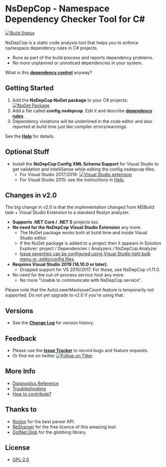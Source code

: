 # NsDepCop - Namespace Dependency Checker Tool for C# #

[![Build Status](https://ci.appveyor.com/api/projects/status/dm7q6tdwxv4xv85r?svg=true)](https://ci.appveyor.com/project/realvizu/nsdepcop)

NsDepCop is a static code analysis tool that helps you to enforce namespace dependency rules in C# projects.
* Runs as part of the build process and reports dependency problems.
* No more unplanned or unnoticed dependencies in your system.

What is this [**dependency control**](doc/DependencyControl.md) anyway?

## Getting Started

1. Add the **NsDepCop NuGet package** to your C# projects: [![NuGet Package](https://img.shields.io/nuget/v/NsDepCop.svg)](https://nuget.org/packages/NsDepCop)
1. Add a file called **config.nsdepcop**. Edit it and describe [**dependency rules**](doc/Help.md#dependency-rules). 
1. Dependency violations will be underlined in the code editor and also reported at build time just like compiler errors/warnings.

See the [**Help**](doc/Help.md) for details.

## Optional Stuff

* Install the **NsDepCop Config XML Schema Support** for Visual Studio to get validation and IntelliSense while editing the config.nsdepcop files.
  * For Visual Studio 2017/2019: [![Visual Studio extension](https://img.shields.io/badge/Visual%20Studio%20Marketplace-NsDepCop%20Config%20XML%20Schema%20Support-green.svg)](https://marketplace.visualstudio.com/items?itemName=FerencVizkeleti.NsDepCopConfigXMLSchemaSupport)
  * For Visual Studio 2015: see the instructions in [Help](doc/Help.md#config-xml-schema-support-in-visual-studio).

## Changes in v2.0

The big change in v2.0 is that the implementation changed from MSBuild task + Visual Studio Extension to a standard Roslyn analyzer.
- **Supports .NET Core / .NET 5** projects too.
- **No need for the NsDepCop Visual Studio Extension** any more.
  - The NuGet package works both at build time and inside Visual Studio editor.
  - If the NuGet package is added to a project then it appears in Solution Explorer: project / Dependencies / Analyzers / NsDepCop.Analyzer
  - [Issue severities can be configured using Visual Studio light bulb menu or .editorconfig files](https://docs.microsoft.com/en-us/visualstudio/code-quality/use-roslyn-analyzers?view=vs-2019).
- **Requires Visual Studio 2019 (16.10.0 or later).**
  - Dropped support for VS 2015/2017. For those, use NsDepCop v1.11.0.
- No need for the out-of-process service host any more.
  - No more "Unable to communicate with NsDepCop service".

Please note that the AutoLowerMaxIssueCount feature is temporarily not supported. Do not yet upgrade to v2.0 if you're using that.

## Versions
* See the [**Change Log**](CHANGELOG.md) for version history.

## Feedback
* Please use the [**Issue Tracker**](https://github.com/realvizu/NsDepCop/issues) to record bugs and feature requests.
* Or find me on twitter [![Follow on Titter](https://img.shields.io/twitter/url/http/realvizu.svg?style=social&label=@realvizu)](https://twitter.com/realvizu)

## More Info
* [Diagnostics Reference](doc/Diagnostics.md)
* [Troubleshooting](doc/Troubleshooting.md)
* [How to contribute?](Contribute.md)

## Thanks to 
* [Roslyn](https://github.com/dotnet/roslyn) for the best parser API.
* [ReSharper](https://www.jetbrains.com/resharper/) for the free licence of this amazing tool.
* [DotNet.Glob](https://github.com/dazinator/DotNet.Glob) for the globbing library.

## License
* [GPL-2.0](LICENSE)
